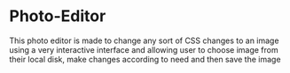 # Photo-Editor

This photo editor is made to change any sort of CSS changes to an image using a very interactive interface and allowing user to choose image from their local disk, make changes according to need and then save the image
